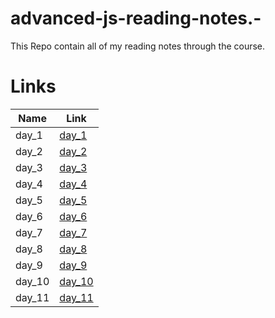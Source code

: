 # advanced-js-reading-notes.-

This Repo contain all of my reading notes through the course.

# Links

|  Name  |   Link |
|--- |--- |
|   day_1  |   [day_1](https://mujahedyousef.github.io/advanced-js-reading-notes.-/day_1/day_1.html)|
|  day_2   |   [day_2](https://mujahedyousef.github.io/advanced-js-reading-notes.-/day_2/day_2.html)|
|  day_3   |   [day_3](https://mujahedyousef.github.io/advanced-js-reading-notes.-/day_3/day_3.html)|
|   day_4  |   [day_4](https://mujahedyousef.github.io/advanced-js-reading-notes.-/day_4/day_4.html)|
|   day_5  |   [day_5](https://mujahedyousef.github.io/advanced-js-reading-notes.-/day_5/class6.html)|
|   day_6  |   [day_6](https://mujahedyousef.github.io/advanced-js-reading-notes.-/day_6/day_6.html)|
|   day_7  |   [day_7](https://mujahedyousef.github.io/advanced-js-reading-notes.-/day_7/class_7.html)|
|   day_8  |   [day_8](https://mujahedyousef.github.io/advanced-js-reading-notes.-/day_8/class_8.html)|
|   day_9  |   [day_9](https://mujahedyousef.github.io/advanced-js-reading-notes.-/day_9/class_9.html)|
|   day_10 |   [day_10](https://mujahedyousef.github.io/advanced-js-reading-notes.-/day_10/class_10.html)|
|   day_11 |   [day_11](https://mujahedyousef.github.io/advanced-js-reading-notes.-/day_11/class_11.html)|
